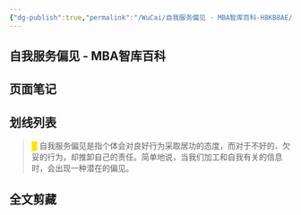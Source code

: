 ```yaml
---
{"dg-publish":true,"permalink":"/WuCai/自我服务偏见 - MBA智库百科-H8KB8AE/"}
---
```



## 自我服务偏见 - MBA智库百科 

## 页面笔记


## 划线列表
> <font color="#FFE500">█  </font>自我服务偏见是指个体会对良好行为采取居功的态度，而对于不好的、欠妥的行为，却推卸自己的责任。简单地说，当我们加工和自我有关的信息时，会出现一种潜在的偏见。


## 全文剪藏

